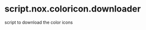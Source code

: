 script.nox.coloricon.downloader
===============================

script to download the color icons
